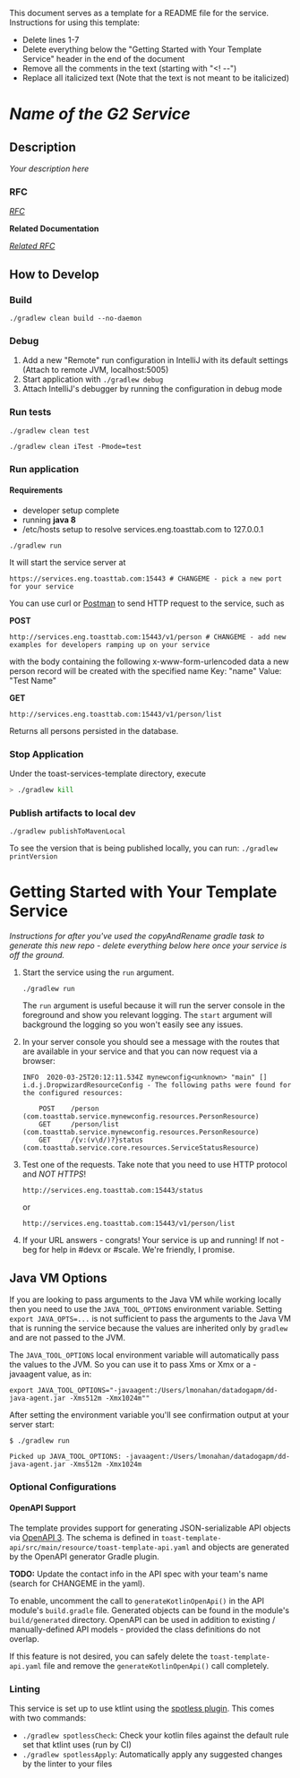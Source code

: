 This document serves as a template for a README file for the service.
Instructions for using this template:
* Delete lines 1-7
* Delete everything below the "Getting Started with Your Template Service" header in the end of the document
* Remove all the comments in the text (starting with "<! --")
* Replace all italicized text (Note that the text is not meant to be italicized)

*Name of the G2 Service*
=======

<!-- Important!
Please spend some time filling the next part of the document to let any engineer quickly understand
what this service does and what its functions are. This is critical considering the quick growth of the service ecosystem at Toast. -->

## Description
<!-- Add 3-4 sentences describing the main idea behind the service  -->
*Your description here*

### RFC
<!-- Give a link to an RFC document describing the current service. This is a mandatory part as we need to ensure 
engineers can easily navigate to a more detailed documentation for the service. Feel free to include *any other* RFCs that 
may relate to the service and can help an engineer to understand the workflows. 
Be sure that by the time you deploy your service your RFC link is to the main branch, and not to a PR or specific commit -->
*[RFC](https://github.com/toasttab/system-docs/tree/main/<the-path>)*

**Related Documentation**

*[Related RFC](https://github.com/toasttab/system-docs/tree/main/<the-other-path>)*


## How to Develop
### Build
`./gradlew clean build --no-daemon`

### Debug
1. Add a new "Remote" run configuration in IntelliJ with its default settings (Attach to remote JVM, localhost:5005)
2. Start application with `./gradlew debug`
3. Attach IntelliJ's debugger by running the configuration in debug mode

### Run tests
`./gradlew clean test`

`./gradlew clean iTest -Pmode=test`

### Run application

#### Requirements
* developer setup complete
* running **java 8** 
* /etc/hosts setup to resolve services.eng.toasttab.com to 127.0.0.1

`./gradlew run`

It will start the service server at
```
https://services.eng.toasttab.com:15443 # CHANGEME - pick a new port for your service
```

You can use curl or [Postman](https://www.getpostman.com) to send HTTP request to the service, such as

**POST**
```
http://services.eng.toasttab.com:15443/v1/person # CHANGEME - add new examples for developers ramping up on your service
```
with the body containing the following x-www-form-urlencoded data a new person record will be created with the specified name
Key: "name"  Value: "Test Name"


**GET**
```
http://services.eng.toasttab.com:15443/v1/person/list
```
Returns all persons persisted in the database.

### Stop Application

Under the toast-services-template directory, execute

```sh
> ./gradlew kill
```

### Publish artifacts to local dev
`./gradlew publishToMavenLocal`

To see the version that is being published locally, you can run:
`./gradlew printVersion`


# Getting Started with Your Template Service 

*Instructions for after you've used the copyAndRename gradle task to generate this new repo - delete everything below 
here once your service is off the ground.*

1. Start the service using the `run` argument. 

    ```./gradlew run```

    The `run` argument is useful because it will run the server console in the foreground and show you relevant logging. 
    The `start` argument will background the logging so you won't easily see any issues.

2. In your server console you should see a message with the routes that are available in your service and that you can now request via a browser:

       INFO  2020-03-25T20:12:11.534Z mynewconfig<unknown> "main" [] i.d.j.DropwizardResourceConfig - The following paths were found for the configured resources:
       
           POST    /person (com.toasttab.service.mynewconfig.resources.PersonResource)
           GET     /person/list (com.toasttab.service.mynewconfig.resources.PersonResource)
           GET     /{v:(v\d/)?}status (com.toasttab.service.core.resources.ServiceStatusResource)

3. Test one of the requests. Take note that you need to use HTTP protocol and *NOT HTTPS*!

    ```http://services.eng.toasttab.com:15443/status```
    
    or
    
    ```http://services.eng.toasttab.com:15443/v1/person/list```

4. If your URL answers - congrats!  Your service is up and running! If not - beg for help in #devx or #scale. 
    We're friendly, I promise. 

## Java VM Options

If you are looking to pass arguments to the Java VM while working locally then you need to use the `JAVA_TOOL_OPTIONS` 
environment variable. Setting  `export JAVA_OPTS=...` is not sufficient to pass the arguments to the Java VM that is 
running the service because the values are inherited only by `gradlew` and are not passed to the JVM.

The `JAVA_TOOL_OPTIONS` local environment variable will automatically pass the values to the JVM. So you can use it to 
pass Xms or Xmx or a -javaagent value, as in:

`export JAVA_TOOL_OPTIONS="-javaagent:/Users/lmonahan/datadogapm/dd-java-agent.jar -Xms512m -Xmx1024m""`

After setting the environment variable you'll see confirmation output at your server start:

`$ ./gradlew run`

`Picked up JAVA_TOOL_OPTIONS: -javaagent:/Users/lmonahan/datadogapm/dd-java-agent.jar -Xms512m -Xmx1024m`

### Optional Configurations
#### OpenAPI Support

The template provides support for generating JSON-serializable API objects via [OpenAPI 3](https://swagger.io/specification/#version-3.0.3). 
The schema is defined in `toast-template-api/src/main/resource/toast-template-api.yaml` and objects are generated by 
the OpenAPI generator Gradle plugin.

**TODO:** Update the contact info in the API spec with your team's name (search for CHANGEME in the yaml).

To enable, uncomment the call to `generateKotlinOpenApi()` in the API module's `build.gradle` file. Generated objects 
can be found in the module's `build/generated` directory. OpenAPI can be used in addition to existing / manually-defined
 API models - provided the class definitions do not overlap.

If this feature is not desired, you can safely delete the `toast-template-api.yaml` file and remove the 
`generateKotlinOpenApi()` call completely.

### Linting

This service is set up to use ktlint using the [spotless plugin](https://github.com/diffplug/spotless/tree/main/plugin-gradle). This comes with two commands:
- `./gradlew spotlessCheck`: Check your kotlin files against the default rule set that ktlint uses (run by CI)
- `./gradlew spotlessApply`: Automatically apply any suggested changes by the linter to your files

